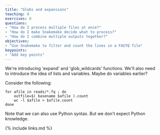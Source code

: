 ```yaml
---
title: "Globs and expansions"
teaching: 0
exercises: 0
questions:
- "How do I process multiple files at once?"
- "How do I make Snakemake decide what to process?"
- "How do I combine multiple outputs together?"
objectives:
- "Use Snakemake to filter and count the lines in a FASTQ file"
keypoints:
- "Add key points"
---
```


We're introducing 'expand' and 'glob_wildcards' functions.
We'll also need to introduce the idea of lists and variables. Maybe do variables earlier?

Consider the following:

    for afile in reads/*.fq ; do
        outfile=$( basename $afile ).count
        wc -l $afile > $afile.count
    done



Note that we can also use Python syntax. But we don't expect Python knowledge.

{% include links.md %}

